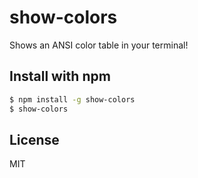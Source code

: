 # show-colors

Shows an ANSI color table in your terminal!

## Install with npm

```bash
$ npm install -g show-colors
$ show-colors
```

## License

MIT
